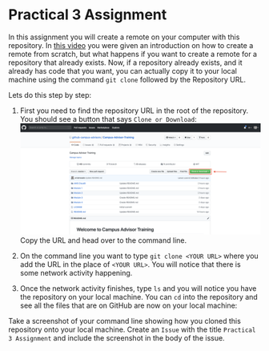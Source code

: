 # Practical 3 Assignment

In this assignment you will create a remote on your computer with this repository. In [this video](https://youtu.be/R2bLo-KiYlU)
you were given an introduction on how to create a remote from scratch, but what happens if you want to create a remote for a
repository that already exists. Now, if a repository already exists, and it already has code that you want,
you can actually copy it to your local machine using the command `git clone` followed by the Repository URL.

Lets do this step by step:

1. First you need to find the repository URL in the root of the repository. You should see a button that says `Clone or Download`:
![](/assets/clone_one.png)
Copy the URL and head over to the command line.

2. On the command line you want to type `git clone <YOUR URL>` where you add the URL in the place of `<YOUR URL>`.
You will notice that there is some network activity happening.

3. Once the network activity finishes, type `ls` and you will notice you have the repository on your local machine. You
can `cd` into the repository and see all the files that are on GitHub are now on your local machine:

Take a screenshot of your command line showing how you cloned this repository onto your local machine. Create an `Issue` with the title `Practical 3 Assignment` and include the screenshot in the body of the issue.
